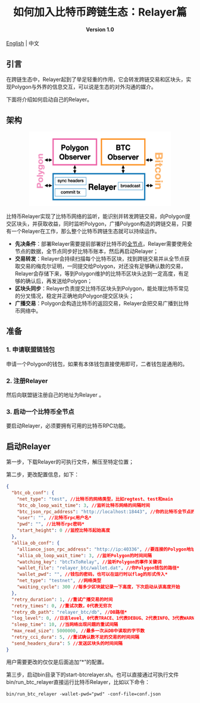 <h1 align="center">如何加入比特币跨链生态：Relayer篇</h1>
<h4 align="center">Version 1.0 </h4>

[English](./How_to_Join_the_Bitcoin_Cross-Chain_Ecosystem-Relayer_Guide.md) | 中文

## 引言

在跨链生态中，Relayer起到了举足轻重的作用，它会转发跨链交易和区块头，实现Polygon与外界的信息交互，可以说是生态的对外沟通的媒介。

下面将介绍如何启动自己的Relayer。

## 架构

<div align=center><img width="380" height="200" src="./pic/relayer.png"/></div>

比特币Relayer实现了比特币网络的监听，能识别并转发跨链交易，向Polygon提交区块头，并获取收益，同时监听Polygon，广播Polygon构造的跨链交易，只要有一个Relayer在工作，那么整个比特币跨链生态就可以持续运作。

- **先决条件**：部署Relayer需要提前部署好比特币的[全节点](https://bitcoin.org/en/download)，Relayer需要使用全节点的数据，全节点同步好比特币账本，然后再启动Relayer；
- **交易转发**：Relayer会持续扫描每个比特币区块，找到跨链交易并从全节点获取交易的梅克尔证明，一同提交给Polygon，对还没有足够确认数的交易，Relayer会存储下来，等到Polygon维护的比特币区块头达到一定高度，有足够的确认后，再发送给Polygon；
- **区块头同步**：Relayer负责提交比特币区块头到Polygon，能处理比特币常见的分叉情况，稳定并正确地向Polygon提交区块头；
- **广播交易**：Polygon会构造比特币的返回交易，Relayer会把交易广播到比特币网络中。

## 准备

### 1. 申请联盟链钱包

申请一个Polygon的钱包，如果有本体钱包直接使用即可，二者钱包是通用的。

### 2. 注册Relayer

然后向联盟链注册自己的地址为Relayer 。

### 3. 启动一个比特币全节点

要启动Relayer，必须要拥有可用的比特币RPC功能。

## 启动Relayer

第一步，下载Relayer的可执行文件，解压至特定位置；

第二步，更改配置信息，如下：

```json
{
  "btc_ob_conf": {
    "net_type": "test", //比特币的网络类型，比如regtest、test和main
    "btc_ob_loop_wait_time": 3, //监听比特币网络的间隔时间
    "btc_json_rpc_address": "http://localhost:18443", //你的比特币全节点的rpc地址*
    "user": "", //比特币rpc用户名*
    "pwd": "", //比特币rpc密码*
    "start_height": 0 //监控比特币起始高度
  },
  "allia_ob_conf": {
    "alliance_json_rpc_address": "http://ip:40336", //要连接的Polygon地址*
    "allia_ob_loop_wait_time": 3, //监听Polygon的时间间隔
    "watching_key": "btcTxToRelay", //监听Polygon的事件关键词
    "wallet_file": "relayer_btc/wallet.dat", //你Polygon钱包的路径*
    "wallet_pwd": "", //钱包的密码，也可以在运行时以flag的形式传入*
    "net_type": "testnet", //网络类型
    "waiting_cycle": 300 //每多少区块就记录一下高度，下次启动从该高度开始
  },
  "retry_duration": 1, //重试广播交易的时间
  "retry_times": 0, //重试次数，0代表无穷次
  "retry_db_path": "relayer_btc/db", //DB路径*
  "log_level": 0, //日志level, 0代表TRACE、1代表DEBUG、2代表INFO、3代表WARN、4代表ERROR
  "sleep_time": 10, //当网络出现问题的重试间隔
  "max_read_size": 5000000, //最多一次从DB中读取的字节数
  "retry_cci_dura": 5, //重试确认数不足的交易的时间间隔
  "send_headers_dura": 5 //发送区块头的时间间隔
}
```

用户需要更改的仅仅是后面追加“*”的配置。

第三步，启动bin目录下的start-btcrelayer.sh。也可以直接通过可执行文件bin/run_btc_relayer直接运行比特币Relayer，比如以下命令：

```shell
bin/run_btc_relayer -wallet-pwd="pwd" -conf-file=conf.json
```


